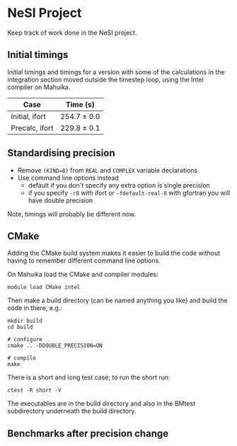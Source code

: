 # NeSI Project

Keep track of work done in the NeSI project.

## Initial timings

Initial timings and timings for a version with some of the calculations in the
integration section moved outside the timestep loop, using the Intel compiler
on Mahuika.

| Case                          | Time (s)    |
|-------------------------------|-------------|
| Initial, ifort                | 254.7 ± 0.0 |
| Precalc, ifort                | 229.8 ± 0.1 |


## Standardising precision

* Remove `(KIND=8)` from `REAL` and `COMPLEX` variable declarations
* Use command line options instead
  - default if you don't specify any extra option is single precision
  - if you specify `-r8` with ifort or `-fdefault-real-8` with gfortran you
    will have double precision

Note, timings will probably be different now.

## CMake

Adding the CMake build system makes it easier to build the code without having
to remember different command line options.

On Mahuika load the CMake and compiler modules:

```
module load CMake intel
```

Then make a build directory (can be named anything you like) and build the code
in there, e.g.:

```
mkdir build
cd build

# configure
cmake .. -DDOUBLE_PRECISION=ON

# compile
make
```

There is a short and long test case; to run the short run:

```
ctest -R short -V
```

The executables are in the build directory and also in the BMtest subdirectory
underneath the build directory.

## Benchmarks after precision change



